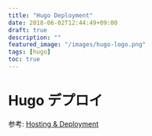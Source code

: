 ```yaml
---
title: "Hugo Deployment"
date: 2018-06-02T12:44:49+09:00
draft: true
description: ""
featured_image: "/images/hugo-logo.png"
tags: [hugo]
toc: true
---
```


# Hugo デプロイ

参考: [Hosting & Deployment](https://gohugo.io/hosting-and-deployment/)
